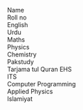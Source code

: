 Name
<br>
Roll no
<br>
English
<br>
Urdu
<br>
Maths
<br>
Physics
<br>
Chemistry
<br>
Pakstudy
<br>
Tarjama tul Quran
EHS
<br>
ITS
<br>
Computer Programming
<br>
Applied Physics
<br>
Islamiyat
